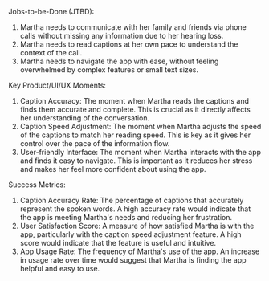 Jobs-to-be-Done (JTBD):
1. Martha needs to communicate with her family and friends via phone calls without missing any information due to her hearing loss.
2. Martha needs to read captions at her own pace to understand the context of the call.
3. Martha needs to navigate the app with ease, without feeling overwhelmed by complex features or small text sizes.

Key Product/UI/UX Moments:
1. Caption Accuracy: The moment when Martha reads the captions and finds them accurate and complete. This is crucial as it directly affects her understanding of the conversation.
2. Caption Speed Adjustment: The moment when Martha adjusts the speed of the captions to match her reading speed. This is key as it gives her control over the pace of the information flow.
3. User-friendly Interface: The moment when Martha interacts with the app and finds it easy to navigate. This is important as it reduces her stress and makes her feel more confident about using the app.

Success Metrics:
1. Caption Accuracy Rate: The percentage of captions that accurately represent the spoken words. A high accuracy rate would indicate that the app is meeting Martha's needs and reducing her frustration.
2. User Satisfaction Score: A measure of how satisfied Martha is with the app, particularly with the caption speed adjustment feature. A high score would indicate that the feature is useful and intuitive.
3. App Usage Rate: The frequency of Martha's use of the app. An increase in usage rate over time would suggest that Martha is finding the app helpful and easy to use.